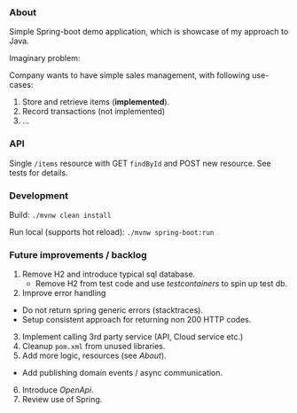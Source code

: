 
### About

Simple Spring-boot demo application, which is showcase of my approach to Java. 

Imaginary problem:

Company wants to have simple sales management, with following use-cases:

1. Store and retrieve items (**implemented**).
2. Record transactions (not implemented)
3. ...

### API

Single `/items` resource with GET `findById` and POST new resource. See tests for details.

### Development

Build: `./mvnw clean install`

Run local (supports hot reload): `./mvnw spring-boot:run`


### Future improvements / backlog

1. Remove H2 and introduce typical sql database.
   - Remove H2 from test code and use _testcontainers_ to spin up test db.
2. Improve error handling
  - Do not return spring generic errors (stacktraces).
  - Setup consistent approach for returning non 200 HTTP codes.
3. Implement calling 3rd party service (API, Cloud service etc.)
4. Cleanup `pom.xml` from unused libraries.
5. Add more logic, resources (see _About_).
  - Add publishing domain events / async communication.
6. Introduce _OpenApi_.
7. Review use of Spring.